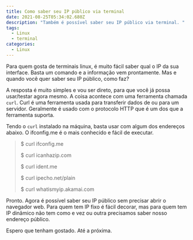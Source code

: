 ```yaml
---
title: Como saber seu IP público via terminal
date: 2021-08-25T05:34:02.680Z
description: "Também é possível saber seu IP público via terminal. "
tags:
  - Linux
  - terminal
categories:
  - Linux
---
```

Para quem gosta de terminais linux, é muito fácil saber qual o IP da sua interface. Basta um comando e a informação vem prontamente. Mas e quando você quer saber seu IP público, como faz?

<!--more-->

A resposta é muito simples e vou ser direto, para que você já possa usar/testar agora mesmo. A coisa acontece com uma ferramenta chamada `curl`. Curl é uma ferramenta usada para transferir dados de ou para um servidor. Geralmente é usado com o protocolo HTTP que é um dos que a ferramenta suporta.

Tendo o `curl` instalado na máquina, basta usar com algum dos endereços abaixo. O ifconfig.me é o mais conhecido e fácil de executar.

> $ curl ifconfig.me
>
> $ curl icanhazip.com
>
> $ curl ident.me
>
> $ curl ipecho.net/plain
>
> $ curl whatismyip.akamai.com

Pronto. Agora é possível saber seu IP público sem precisar abrir o navegador web. Para quem tem IP fixo é fácil decorar, mas para quem tem IP dinâmico não tem como e vez ou outra precisamos saber nosso endereço público. 

Espero que tenham gostado. Até a próxima.